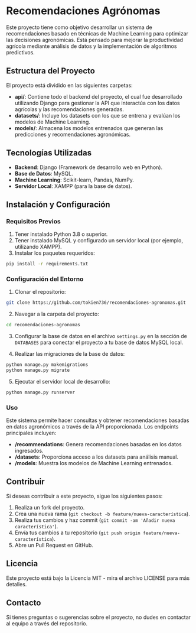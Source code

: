 # Recomendaciones Agrónomas

Este proyecto tiene como objetivo desarrollar un sistema de recomendaciones basado en técnicas de Machine Learning para optimizar las decisiones agronómicas. Está pensado para mejorar la productividad agrícola mediante análisis de datos y la implementación de algoritmos predictivos.

## Estructura del Proyecto

El proyecto está dividido en las siguientes carpetas:

- **api/**: Contiene todo el backend del proyecto, el cual fue desarrollado utilizando Django para gestionar la API que interactúa con los datos agrícolas y las recomendaciones generadas.
- **datasets/**: Incluye los datasets con los que se entrena y evalúan los modelos de Machine Learning.
- **models/**: Almacena los modelos entrenados que generan las predicciones y recomendaciones agronómicas.

## Tecnologías Utilizadas

- **Backend**: Django (Framework de desarrollo web en Python).
- **Base de Datos**: MySQL.
- **Machine Learning**: Scikit-learn, Pandas, NumPy.
- **Servidor Local**: XAMPP (para la base de datos).

## Instalación y Configuración

### Requisitos Previos

1. Tener instalado Python 3.8 o superior.
2. Tener instalado MySQL y configurado un servidor local (por ejemplo, utilizando XAMPP).
3. Instalar los paquetes requeridos:

```bash
pip install -r requirements.txt
```

### Configuración del Entorno

1. Clonar el repositorio:

```bash
git clone https://github.com/tokien736/recomendaciones-agronomas.git
```

2. Navegar a la carpeta del proyecto:

```bash
cd recomendaciones-agronomas
```

3. Configurar la base de datos en el archivo `settings.py` en la sección de `DATABASES` para conectar el proyecto a tu base de datos MySQL local.

4. Realizar las migraciones de la base de datos:

```bash
python manage.py makemigrations
python manage.py migrate
```

5. Ejecutar el servidor local de desarrollo:

```bash
python manage.py runserver
```

### Uso

Este sistema permite hacer consultas y obtener recomendaciones basadas en datos agronómicos a través de la API proporcionada. Los endpoints principales incluyen:

- **/recommendations**: Genera recomendaciones basadas en los datos ingresados.
- **/datasets**: Proporciona acceso a los datasets para análisis manual.
- **/models**: Muestra los modelos de Machine Learning entrenados.

## Contribuir

Si deseas contribuir a este proyecto, sigue los siguientes pasos:

1. Realiza un fork del proyecto.
2. Crea una nueva rama (`git checkout -b feature/nueva-característica`).
3. Realiza tus cambios y haz commit (`git commit -am 'Añadir nueva característica'`).
4. Envía tus cambios a tu repositorio (`git push origin feature/nueva-característica`).
5. Abre un Pull Request en GitHub.

## Licencia

Este proyecto está bajo la Licencia MIT - mira el archivo LICENSE para más detalles.

## Contacto

Si tienes preguntas o sugerencias sobre el proyecto, no dudes en contactar al equipo a través del repositorio.


